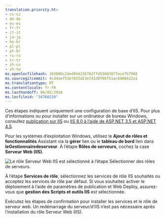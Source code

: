 ```yaml
---
translation.priority.ht:
- cs-cz
- de-de
- es-es
- fr-fr
- it-it
- ja-jp
- ko-kr
- pl-pl
- pt-br
- ru-ru
- tr-tr
- zh-cn
- zh-tw
ms.openlocfilehash: 103000c2ded944236762ffd55603877ece7b7968
ms.sourcegitcommit: 4cd4aef53e7035d23e7d1d0f66f51ac8480622a1
ms.translationtype: MT
ms.contentlocale: fr-FR
ms.lasthandoff: 06/05/2018
ms.locfileid: "34768220"
---
```

Ces étapes indiquent uniquement une configuration de base d’IIS. Pour plus d’informations ou pour installer sur un ordinateur de bureau Windows, consultez [publication sur IIS](/aspnet/core/publishing/iis?tabs=aspnetcore2x#iis-configuration) ou [IIS 8.0 à l’aide de ASP.NET 3.5 et ASP.NET 4.5](/iis/get-started/whats-new-in-iis-8/iis-80-using-aspnet-35-and-aspnet-45).

Pour les systèmes d’exploitation Windows, utilisez le **Ajout de rôles et fonctionnalités** Assistant via la **gérer** lien ou le **tableau de bord** lien dans **leGestionnairedeserveur**. À l’étape **Rôles de serveurs**, cochez la case **Serveur Web (IIS)**.

![Le rôle Serveur Web IIS est sélectionné à l’étape Sélectionner des rôles de serveurs.](../media/remotedbg-server-roles-ws2012.png)

À l’étape **Services de rôle**, sélectionnez les services de rôle IIS souhaités ou acceptez les services de rôle par défaut. Si vous souhaitez activer le déploiement à l’aide de paramètres de publication et Web Deploy, assurez-vous que **gestion des Scripts et outils IIS** est sélectionnée.

Exécutez les étapes de confirmation pour installer les services et le rôle de serveur web. Un redémarrage du serveur/d’IIS n’est pas nécessaire après l’installation du rôle Serveur Web (IIS).